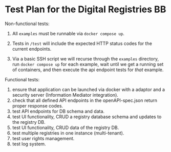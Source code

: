 # Test Plan for the Digital Registries BB

Non-functional tests: 

1. All `examples` must be runnable via `docker compose up`.

2. Tests in `/test` will include the expected HTTP status codes for the current endpoints.

3. Via a basic SSH script we will recurse through the `examples` directory, run `docker compose up` for
   each example, wait until we get a running set of containers, and then execute
   the api endpoint tests for _that_ example.

Functional tests: 

1. ensure that application can be launched via docker with a adaptor and a security server (Information Mediator integration).
2. check that all defined API endpoints in the openAPI-spec.json return proper response codes.
3. test API endpoints for DB schema and data.
4. test UI functionality, CRUD a registry database schema and updates to the registry DB. 
5. test UI functionality, CRUD data of the registry DB. 
6. test multiple registries in one instance (multi-tenant).
7. test user rights management.   
8. test log system.  

